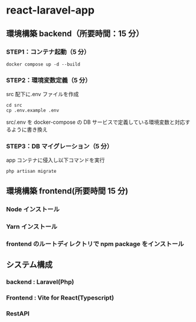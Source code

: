 # react-laravel-app

## 環境構築 backend（所要時間：15 分）

### STEP1：コンテナ起動（5 分）

```
docker compose up -d --build
```

### STEP2：環境変数定義（5 分）

src 配下に.env ファイルを作成

```
cd src
cp .env.example .env
```

src/.env を docker-compose の DB サービスで定義している環境変数と対応するように書き換え

### STEP3：DB マイグレーション（5 分）

app コンテナに侵入し以下コマンドを実行

```
php artisan migrate
```

## 環境構築 frontend(所要時間 15 分)

### Node インストール

### Yarn インストール

### frontend のルートディレクトリで npm package をインストール

## システム構成

### backend : Laravel(Php)

### Frontend : Vite for React(Typescript)

### RestAPI
